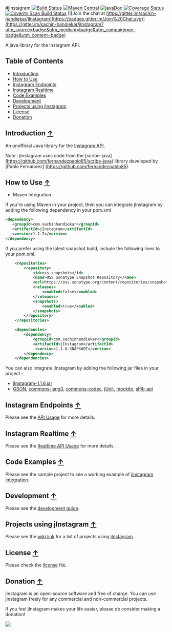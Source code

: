 #jInstagram [![Build Status](https://travis-ci.org/sachin-handiekar/jInstagram.svg)](https://travis-ci.org/sachin-handiekar/jInstagram) [![Maven Central](https://img.shields.io/maven-central/v/com.sachinhandiekar/jInstagram.svg)](https://img.shields.io/maven-central/v/com.sachinhandiekar/jInstagram.svg) [![javaDoc](https://img.shields.io/badge/javaDoc-v1.1.6-green.svg)](http://www.javadoc.io/doc/com.sachinhandiekar/jInstagram) [![Coverage Status](https://coveralls.io/repos/sachin-handiekar/jInstagram/badge.svg?branch=master&service=github)](https://coveralls.io/github/sachin-handiekar/jInstagram?branch=master) [![Coverity Scan Build Status](https://scan.coverity.com/projects/7231/badge.svg?flat=1)](https://scan.coverity.com/projects/sachin-handiekar-jinstagram)
[![Join the chat at https://gitter.im/sachin-handiekar/jInstagram](https://badges.gitter.im/Join%20Chat.svg)](https://gitter.im/sachin-handiekar/jInstagram?utm_source=badge&utm_medium=badge&utm_campaign=pr-badge&utm_content=badge)

A java library for the Instagram API.

## <a name="toc">Table of Contents</a>
* [Introduction](#introduction)
* [How to Use](#how-to-use)
* [Instagram Endpoints](#instagram-endpoints)
* [Instagram Realtime](#instagram-realtime)
* [Code Examples](#code-examples)
* [Development](#development)
* [Projects using jInstagram](#projects-using-jinstagram)
* [License](#license)
* [Donation](#donation)
 
## <a name="introduction">Introduction</a> [&#8593;](#toc)
An unofficial Java library for the [Instagram API](http://instagram.com/developer/).

Note : jInstagram uses code from the [scribe-java] (https://github.com/fernandezpablo85/scribe-java) library developed by [Pablo Fernandez] (https://github.com/fernandezpablo85). 



## <a name="how-to-use">How to Use</a> [&#8593;](#toc)

* Maven Integration

If you're using Maven in your project, then you can integrate jInstagram by adding the following dependency in your pom.xml
	
```xml
<dependency>
   <groupId>com.sachinhandiekar</groupId>
   <artifactId>jInstagram</artifactId>
   <version>1.1.7</version>
</dependency>
```

If you prefer using the latest snapshot build, include the following lines to your pom.xml.
	
```xml
    <repositories>
        <repository>
            <id>oss.snapshots</id>
            <name>OSS Sonatype Snapshot Repository</name>
            <url>https://oss.sonatype.org/content/repositories/snapshots/</url>
            <releases>
                <enabled>false</enabled>
            </releases>
            <snapshots>
                <enabled>true</enabled>
            </snapshots>
        </repository>
    </repositories>

    <dependencies>
        <dependency>
            <groupId>com.sachinhandiekar</groupId>
            <artifactId>jInstagram</artifactId>
             <version>1.1.8-SNAPSHOT</version>
        </dependency>
    </dependencies>
```
        
    
You can also integrate jInstagram by adding the following jar files in your project - 

* [jInstagram-1.1.6.jar](http://central.maven.org/maven2/com/sachinhandiekar/jInstagram/1.1.6/jInstagram-1.1.6.jar)
* [GSON](http://central.maven.org/maven2/com/google/code/gson/gson/2.2.2/gson-2.2.2.jar), [commons-lang3](http://central.maven.org/maven2/org/apache/commons/commons-lang3/3.1/commons-lang3-3.1.jar), [commons-codec](http://central.maven.org/maven2/commons-codec/commons-codec/1.8/commons-codec-1.8.jar), [jUnit](http://central.maven.org/maven2/junit/junit/4.11/junit-4.11.jar), [mockito](http://central.maven.org/maven2/org/mockito/mockito-all/1.8.4/mockito-all-1.8.4.jar), [slf4j-api](http://central.maven.org/maven2/org/slf4j/slf4j-api/1.7.5/slf4j-api-1.7.5.jar)


## <a name="instagram-endpoints">Instagram Endpoints</a> [&#8593;](#toc)

Please see the [API Usage](https://github.com/sachin-handiekar/jInstagram/wiki/jInstagram-Usage) for more details.

## <a name="instagram-realtime">Instagram Realtime</a> [&#8593;](#toc)

Please see the [Realtime API Usage](https://github.com/sachin-handiekar/jInstagram/wiki/Instagram-Realtime-API) for more details.

  

## <a name="code-examples">Code Examples</a> [&#8593;](#toc)

Please see the sample project to see a working example of [jInstagram integration](https://github.com/sachin-handiekar/jInstagram-examples).


## <a name="development">Development</a> [&#8593;](#toc)

Please see the [development guide](https://github.com/sachin-handiekar/jInstagram/wiki/Development-Guide).

## <a name="projects-using-jinstagram">Projects using jInstagram</a> [&#8593;](#toc)

Please see the [wiki link](https://github.com/sachin-handiekar/jInstagram/wiki/Projects-using-jInstagram) for a list of projects using [jInstagram](https://github.com/sachin-handiekar/jInstagram).

## <a name="license">License</a> [&#8593;](#toc)

Please check the [license](https://github.com/sachin-handiekar/jInstagram/blob/master/LICENSE.txt) file.

## <a name="donation">Donation</a> [&#8593;](#toc)

jInstagram is an open-source software and free of charge. You can use jInstagram freely for any commercial and non-commercial projects.

If you feel jInstagram makes your life easier, please do consider making a donation!

<a href="https://www.paypal.com/cgi-bin/webscr?cmd=_s-xclick&hosted_button_id=WRFVX23N4TUQN"><img src="https://www.paypalobjects.com/en_GB/i/btn/btn_donate_SM.gif" /></a>
